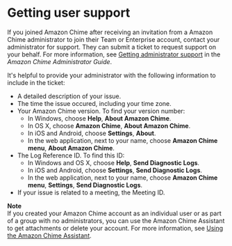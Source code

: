 # Getting user support<a name="chime-getting-support"></a>

If you joined Amazon Chime after receiving an invitation from a Amazon Chime administrator to join their Team or Enterprise account, contact your administrator for support\. They can submit a ticket to request support on your behalf\. For more information, see [Getting administrator support](https://docs.aws.amazon.com/chime/latest/ag/chime-getting-admin-support.html) in the *Amazon Chime Administrator Guide*\.

It's helpful to provide your administrator with the following information to include in the ticket:
+  A detailed description of your issue\.
+ The time the issue occured, including your time zone\.
+ Your Amazon Chime version\. To find your version number:
  + In Windows, choose **Help**, **About Amazon Chime**\.
  + In OS X, choose **Amazon Chime**, **About Amazon Chime**\.
  + In iOS and Android, choose **Settings**, **About**\.
  + In the web application, next to your name, choose **Amazon Chime menu**, **About Amazon Chime**\.
+ The Log Reference ID\. To find this ID:
  + In Windows and OS X, choose **Help**, **Send Diagnostic Logs**\.
  + In iOS and Android, choose **Settings**, **Send Diagnostic Logs**\. 
  + In the web application, next to your name, choose **Amazon Chime menu**, **Settings**, **Send Diagnostic Logs**\.
+ If your issue is related to a meeting, the Meeting ID\.

**Note**  
If you created your Amazon Chime account as an individual user or as part of a group with no administrators, you can use the Amazon Chime Assistant to get attachments or delete your account\. For more information, see [Using the Amazon Chime Assistant](chime-using-assistant.md)\.
